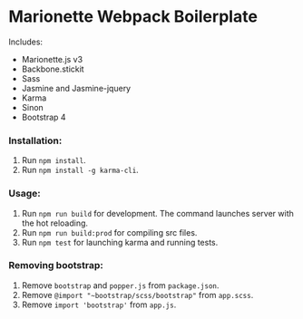 # Marionette Webpack Boilerplate
Includes:
* Marionette.js v3
* Backbone.stickit
* Sass
* Jasmine and Jasmine-jquery
* Karma
* Sinon
* Bootstrap 4

### Installation:
1. Run `npm install`.
2. Run `npm install -g karma-cli`.

### Usage:
1. Run `npm run build` for development. The command launches server with the hot reloading. 
2. Run `npm run build:prod` for compiling src files.
3. Run `npm test` for launching karma and running tests.

### Removing bootstrap:
1. Remove `bootstrap` and `popper.js` from `package.json`.
2. Remove `@import "~bootstrap/scss/bootstrap"` from `app.scss`.
3. Remove `import 'bootstrap'` from `app.js`.